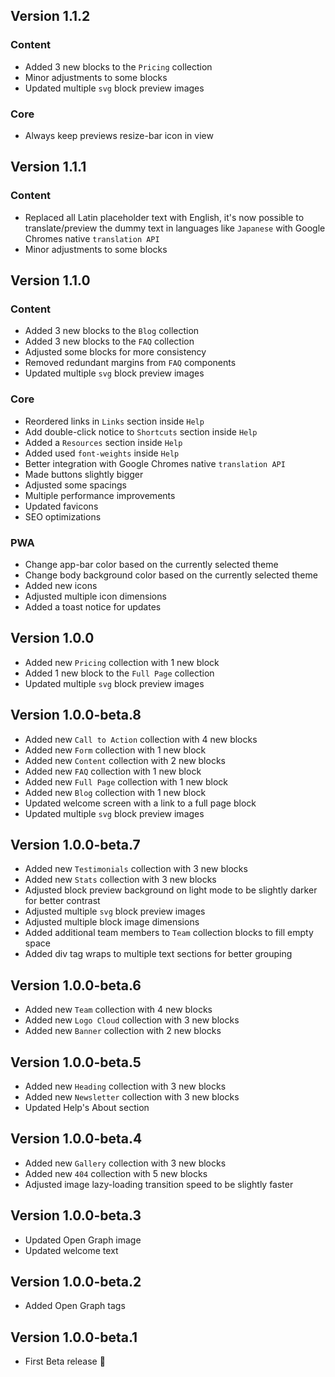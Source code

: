 Version 1.1.2
---

### Content
* Added 3 new blocks to the `Pricing` collection
* Minor adjustments to some blocks
* Updated multiple `svg` block preview images

### Core
* Always keep previews resize-bar icon in view

Version 1.1.1
---

### Content
* Replaced all Latin placeholder text with English, it's now possible to translate/preview the dummy text in languages like `Japanese` with Google Chromes native `translation API`
* Minor adjustments to some blocks

Version 1.1.0
---

### Content
* Added 3 new blocks to the `Blog` collection
* Added 3 new blocks to the `FAQ` collection
* Adjusted some blocks for more consistency
* Removed redundant margins from `FAQ` components
* Updated multiple `svg` block preview images

### Core
* Reordered links in `Links` section inside `Help`
* Add double-click notice to `Shortcuts` section inside `Help`
* Added a `Resources` section inside `Help`
* Added used `font-weights` inside `Help`
* Better integration with Google Chromes native `translation API`
* Made buttons slightly bigger
* Adjusted some spacings
* Multiple performance improvements
* Updated favicons
* SEO optimizations

### PWA
* Change app-bar color based on the currently selected theme
* Change body background color based on the currently selected theme
* Added new icons
* Adjusted multiple icon dimensions
* Added a toast notice for updates

Version 1.0.0
---

* Added new `Pricing` collection with 1 new block
* Added 1 new block to the `Full Page` collection
* Updated multiple `svg` block preview images

Version 1.0.0-beta.8
---

* Added new `Call to Action` collection with 4 new blocks
* Added new `Form` collection with 1 new block
* Added new `Content` collection with 2 new blocks
* Added new `FAQ` collection with 1 new block
* Added new `Full Page` collection with 1 new block
* Added new `Blog` collection with 1 new block
* Updated welcome screen with a link to a full page block
* Updated multiple `svg` block preview images

Version 1.0.0-beta.7
---

* Added new `Testimonials` collection with 3 new blocks
* Added new `Stats` collection with 3 new blocks
* Adjusted block preview background on light mode to be slightly darker for better contrast
* Adjusted multiple `svg` block preview images
* Adjusted multiple block image dimensions
* Added additional team members to `Team` collection blocks to fill empty space
* Added div tag wraps to multiple text sections for better grouping

Version 1.0.0-beta.6
---

* Added new `Team` collection with 4 new blocks
* Added new `Logo Cloud` collection with 3 new blocks
* Added new `Banner` collection with 2 new blocks

Version 1.0.0-beta.5
---

* Added new `Heading` collection with 3 new blocks
* Added new `Newsletter` collection with 3 new blocks
* Updated Help's About section

Version 1.0.0-beta.4
---

* Added new `Gallery` collection with 3 new blocks
* Added new `404` collection with 5 new blocks
* Adjusted image lazy-loading transition speed to be slightly faster

Version 1.0.0-beta.3
---

* Updated Open Graph image
* Updated welcome text

Version 1.0.0-beta.2
---

* Added Open Graph tags

Version 1.0.0-beta.1
---

* First Beta release 🎉